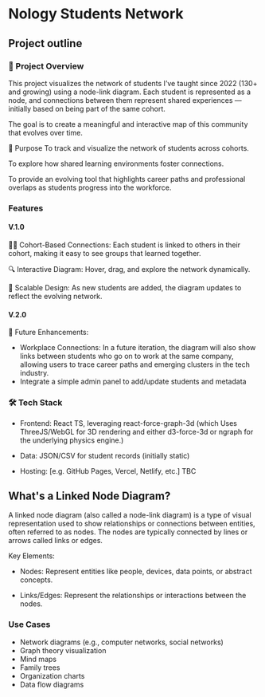 # Nology Students Network

## Project outline

### 📘 Project Overview

This project visualizes the network of students I’ve taught since 2022 (130+ and growing) using a node-link diagram. Each student is represented as a node, and connections between them represent shared experiences — initially based on being part of the same cohort.

The goal is to create a meaningful and interactive map of this community that evolves over time.

🎯 Purpose
To track and visualize the network of students across cohorts.

To explore how shared learning environments foster connections.

To provide an evolving tool that highlights career paths and professional overlaps as students progress into the workforce.

### Features

#### V.1.0

🧑‍🎓 Cohort-Based Connections: Each student is linked to others in their cohort, making it easy to see groups that learned together.

🔍 Interactive Diagram: Hover, drag, and explore the network dynamically.

🧩 Scalable Design: As new students are added, the diagram updates to reflect the evolving network.

#### V.2.0

🏢 Future Enhancements:

-   Workplace Connections: In a future iteration, the diagram will also show links between students who go on to work at the same company, allowing users to trace career paths and emerging clusters in the tech industry.
-   Integrate a simple admin panel to add/update students and metadata

### 🛠️ Tech Stack

-   Frontend: React TS, leveraging react-force-graph-3d (which Uses ThreeJS/WebGL for 3D rendering and either d3-force-3d or ngraph for the underlying physics engine.)

-   Data: JSON/CSV for student records (initially static)

-   Hosting: [e.g. GitHub Pages, Vercel, Netlify, etc.] TBC

## What's a Linked Node Diagram?

A linked node diagram (also called a node-link diagram) is a type of visual representation used to show relationships or connections between entities, often referred to as nodes. The nodes are typically connected by lines or arrows called links or edges.

Key Elements:

-   Nodes: Represent entities like people, devices, data points, or abstract concepts.

-   Links/Edges: Represent the relationships or interactions between the nodes.

### Use Cases

-   Network diagrams (e.g., computer networks, social networks)
-   Graph theory visualization
-   Mind maps
-   Family trees
-   Organization charts
-   Data flow diagrams
